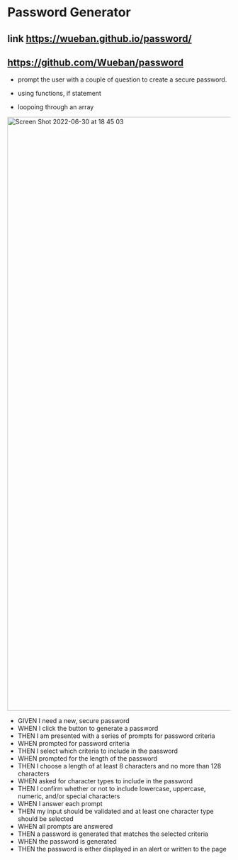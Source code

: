 # Password Generator 

## link https://wueban.github.io/password/
## https://github.com/Wueban/password

- prompt the user with a couple of question to create a secure password.

- using functions, if statement

- loopoing through an array 

<img width="1339" alt="Screen Shot 2022-06-30 at 18 45 03" src="https://user-images.githubusercontent.com/99931043/176791450-c32607be-7073-4401-b644-11a8a109c53c.png">

- GIVEN I need a new, secure password
- WHEN I click the button to generate a password
- THEN I am presented with a series of prompts for password criteria
- WHEN prompted for password criteria
- THEN I select which criteria to include in the password
- WHEN prompted for the length of the password
- THEN I choose a length of at least 8 characters and no more than 128 characters
- WHEN asked for character types to include in the password
- THEN I confirm whether or not to include lowercase, uppercase, numeric, and/or special characters
- WHEN I answer each prompt
- THEN my input should be validated and at least one character type should be selected
- WHEN all prompts are answered
- THEN a password is generated that matches the selected criteria
- WHEN the password is generated
- THEN the password is either displayed in an alert or written to the page
